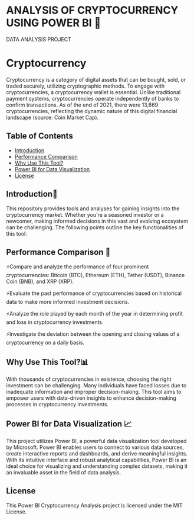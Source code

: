 # ANALYSIS OF CRYPTOCURRENCY USING POWER BI 🌟
DATA ANALYSIS PROJECT 

# Cryptocurrency
Cryptocurrency is a category of digital assets that can be bought, sold, or traded securely, utilizing cryptographic methods. To engage with cryptocurrencies, a cryptocurrency wallet is essential. Unlike traditional payment systems, cryptocurrencies operate independently of banks to confirm transactions. As of the end of 2021, there were 13,669 cryptocurrencies, reflecting the dynamic nature of this digital financial landscape (source: Coin Market Cap).

## Table of Contents

- [Introduction](#introduction)
- [Performance Comparison](#performance-comparison)
- [Why Use This Tool?](#why-use-this-tool)
- [Power BI for Data Visualization](#power-bi-for-data-visualization)
- [License](#license)

## Introduction📍

This repository provides tools and analyses for gaining insights into the cryptocurrency market. Whether you're a seasoned investor or a newcomer, making informed decisions in this vast and evolving ecosystem can be challenging. The following points outline the key functionalities of this tool:

## Performance Comparison 🚀

⚡Compare and analyze the performance of four prominent cryptocurrencies: Bitcoin (BTC), Ethereum (ETH), Tether (USDT), Binance Coin (BNB), and XRP (XRP).

⚡Evaluate the past performance of cryptocurrencies based on historical data to make more informed investment decisions.

⚡Analyze the role played by each month of the year in determining profit and loss in cryptocurrency investments.

⚡Investigate the deviation between the opening and closing values of a cryptocurrency on a daily basis.

## Why Use This Tool?📊

With thousands of cryptocurrencies in existence, choosing the right investment can be challenging. Many individuals have faced losses due to inadequate information and improper decision-making. This tool aims to empower users with data-driven insights to enhance decision-making processes in cryptocurrency investments.

## Power BI for Data Visualization 📈

This project utilizes Power BI, a powerful data visualization tool developed by Microsoft. Power BI enables users to connect to various data sources, create interactive reports and dashboards, and derive meaningful insights. With its intuitive interface and robust analytical capabilities, Power BI is an ideal choice for visualizing and understanding complex datasets, making it an invaluable asset in the field of data analysis.

## License
This Power BI Cryptocurrency Analysis project is licensed under the MIT License.
